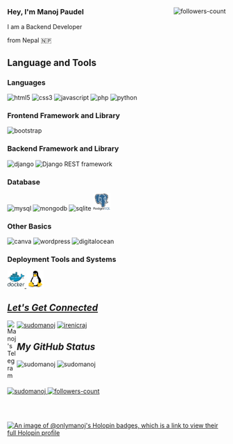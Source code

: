 
<div>
  <a href="https://github.com/onlymanoj?tab=followers">
     <img align="right" src="https://img.shields.io/github/followers/sudomanoj?label=Followers&style=social" alt="followers-count">
  </a>
  <h3>Hey, I'm Manoj Paudel</h3>
  <p>I am a Backend Developer
  </P> 
  <p> from Nepal 🇳🇵</p>
</div>

<!----------------------------------- Language and Tools Section ------------------------------------>
<h2>Language and Tools</h2>
<h3>Languages</h3>
<p>
    <img src="https://img.shields.io/badge/HTML5-E34F26?style=for-the-badge&logo=html5&logoColor=white" alt="html5" />
    <img src="https://img.shields.io/badge/CSS3-1572B6?style=for-the-badge&logo=css3&logoColor=white" alt="css3" />
    <img src="https://img.shields.io/badge/JavaScript-323330?style=for-the-badge&logo=javascript&logoColor=F7DF1E" alt="javascript" />
    <img src="https://img.shields.io/badge/PHP-777BB4?style=for-the-badge&logo=php&logoColor=white" alt="php" />
    <img src="https://img.shields.io/badge/Python-FFD43B?style=for-the-badge&logo=python&logoColor=blue" alt="python" />
</p>
<h3>Frontend Framework and Library</h3>
<p>
    <img src="https://img.shields.io/badge/Bootstrap-563D7C?style=for-the-badge&logo=bootstrap&logoColor=white" alt="bootstrap" />
</p>
<h3>Backend Framework and Library</h3>
<p>
    <img src="https://img.shields.io/badge/Django-092E20?style=for-the-badge&logo=django&logoColor=green" alt="django" />
  <img src="https://img.shields.io/badge/Django%20REST%20framework-0C4B33?style=for-the-badge&logo=django&logoColor=green" alt="Django REST framework" />
</p>
<h3>Database</h3>
<p>
    <img src="https://img.shields.io/badge/MySQL-005C84?style=for-the-badge&logo=mysql&logoColor=white" alt="mysql" />
    <img src="https://img.shields.io/badge/MongoDB-4EA94B?style=for-the-badge&logo=mongodb&logoColor=white" alt="mongodb" />
    <img src="https://img.shields.io/badge/SQLite-07405E?style=for-the-badge&logo=sqlite&logoColor=white" alt="sqlite" />
    <a href="https://www.postgresql.org" target="_blank"> <img src="https://raw.githubusercontent.com/devicons/devicon/master/icons/postgresql/postgresql-original-wordmark.svg" alt="postgresql" width="40" height="40"/> </a>
</p>
<h3>Other Basics</h3>
<p>
    <img src="https://img.shields.io/badge/Canva-%2300C4CC.svg?&style=for-the-badge&logo=Canva&logoColor=white" alt="canva" />
    <img src="https://img.shields.io/badge/Wordpress-21759B?style=for-the-badge&logo=wordpress&logoColor=white" alt="wordpress" />
    <img src="https://img.shields.io/badge/Digital_Ocean-0080FF?style=for-the-badge&logo=DigitalOcean&logoColor=white" alt="digitalocean" />
  
</p>

<h3 align="left">Deployment Tools and Systems</h3>
<p align="left">
<a href="https://www.docker.com/" target="_blank" rel="noreferrer"> <img src="https://raw.githubusercontent.com/devicons/devicon/master/icons/docker/docker-original-wordmark.svg" alt="docker" width="40" height="40"/> </a>
<a href="https://www.linux.org/" target="_blank" rel="noreferrer"> <img src="https://raw.githubusercontent.com/devicons/devicon/master/icons/linux/linux-original.svg" alt="linux" width="40" height="40"/>

</p>
  
<!----------------------------------- Social Media Links Section ------------------------------------>

<h2><i>Let's Get Connected</i></h2>
<p align="left" >
   <a href="https://twitter.com/sudomanoj" target="blank"><img align="center" src="https://raw.githubusercontent.com/rahuldkjain/github-profile-readme-generator/master/src/images/icons/Social/twitter.svg" alt="sudomanoj" height="30" width="40" /></a>
  <a href="https://www.linkedin.com/in/manoj-paudel-852991220/" target="blank"><img align="center" src="https://raw.githubusercontent.com/rahuldkjain/github-profile-readme-generator/master/src/images/icons/Social/linked-in-alt.svg" alt="irenicraj" height="30" width="40" /></a>
  <a href="https://t.me/sudomanoj">
  <img align="left" alt="Manoj's Telegram" width="22px" src="https://cdn.jsdelivr.net/npm/simple-icons@v3/icons/telegram.svg" />
</a>
</p>



<!----------------------------------- GitHub Status Section ------------------------------------>
<h2><i>My GitHub Status</i></h2>
<p>
    <img align="center" src="https://github-readme-stats.vercel.app/api?username=sudomanoj&show_icons=true&include_all_commits=true&count_private=true&hide=issues,contribs&border_radius=0&locale=en&theme=dark" alt="sudomanoj" height="139" />
    <img align="center" src="https://github-readme-stats.vercel.app/api/top-langs/?username=sudomanoj&layout=compact&border_radius=0&theme=dark" alt="sudomanoj" height="139" />
</p>
<br/>
<!----------------------------------- Profile View Section ------------------------------------>

<p align="left">
    <a href="https://github.com/sudomanoj">
        <img src="https://komarev.com/ghpvc/?username=sudomanoj&label=Profile%20views&color=0e75b6&style=flat" alt="sudomanoj" />
    </a>
    <a href="https://github.com/sudomanoj?tab=followers">
        <img src="https://img.shields.io/github/followers/sudomanoj?label=Followers&style=social" alt="followers-count">
    </a>
</p>

<br/><br/>

[![An image of @onlymanoj's Holopin badges, which is a link to view their full Holopin profile](https://holopin.me/onlymanoj)](https://holopin.io/@onlymanoj)


<!---
onlymanoj/onlymanoj is a ✨ special ✨ repository because its `README.md` (this file) appears on your GitHub profile.
You can click the Preview link to take a look at your changes.
--->
